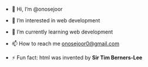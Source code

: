 - 👋 Hi, I’m @onosejoor
  
- 👀 I’m interested in web development
  
- 🌱 I’m currently learning web development
  
- 📫 How to reach me onosejoor0@gmail.com
  
- ⚡ Fun fact: html was invented by **Sir Tim Berners-Lee**  
